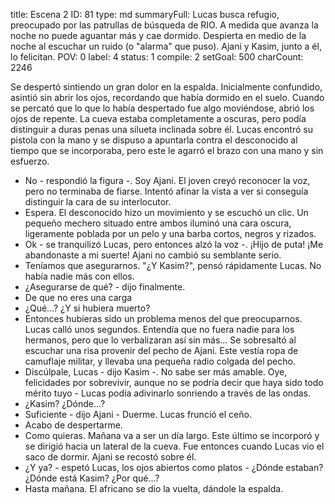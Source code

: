 title:          Escena 2
ID:             81
type:           md
summaryFull:    Lucas busca refugio, preocupado por las patrullas de búsqueda de RIO. A medida que avanza la noche no puede aguantar más y cae dormido. Despierta en medio de la noche al escuchar un ruido (o "alarma" que puso). Ajani y Kasim, junto a él, lo felicitan.
POV:            0
label:          4
status:         1
compile:        2
setGoal:        500
charCount:      2246


Se despertó sintiendo un gran dolor en la espalda. Inicialmente confundido, asintió sin abrir los ojos, recordando que había dormido en el suelo.
Cuando se percató que lo que lo había despertado fue algo moviéndose, abrió los ojos de repente.
La cueva estaba completamente a oscuras, pero podía distinguir a duras penas una silueta inclinada sobre él.
Lucas encontró su pistola con la mano y se dispuso a apuntarla contra el desconocido al tiempo que se incorporaba, pero este le agarró el brazo con una mano y sin esfuerzo.
- No - respondió la figura -. Soy Ajani.
El joven creyó reconocer la voz, pero no terminaba de fiarse. Intentó afinar la vista a ver si conseguía distinguir la cara de su interlocutor.
- Espera.
El desconocido hizo un movimiento y se escuchó un clic. Un pequeño mechero situado entre ambos iluminó una cara oscura, ligeramente poblada por un pelo y una barba cortos, negros y rizados.
- Ok - se tranquilizó Lucas, pero entonces alzó la voz -. ¡Hijo de puta! ¡Me abandonaste a mi suerte!
Ajani no cambió su semblante serio.
- Teníamos que asegurarnos.
"¿Y Kasim?", pensó rápidamente Lucas. No había nadie más con ellos.
- ¿Asegurarse de qué? - dijo finalmente.
- De que no eres una carga
- ¿Qué...? ¿Y si hubiera muerto?
- Entonces hubieras sido un problema menos del que preocuparnos.
Lucas calló unos segundos. Entendía que no fuera nadie para los hermanos, pero que lo verbalizaran así sin más...
Se sobresaltó al escuchar una risa provenir del pecho de Ajani. Este vestía ropa de camuflaje militar, y llevaba una pequeña radio colgada del pecho.
- Discúlpale, Lucas - dijo Kasim -. No sabe ser más amable. Oye, felicidades por sobrevivir, aunque no se podría decir que haya sido todo mérito tuyo - Lucas podía adivinarlo sonriendo a través de las ondas.
- ¿Kasim? ¿Dónde...?
- Suficiente - dijo Ajani - Duerme.
Lucas frunció el ceño.
- Acabo de despertarme.
- Como quieras. Mañana va a ser un día largo.
Este último se incorporó y se dirigió hacia un lateral de la cueva. Fue entonces cuando Lucas vio el saco de dormir. Ajani se recostó sobre él.
- ¿Y ya? - espetó Lucas, los ojos abiertos como platos - ¿Dónde estaban? ¿Dónde está Kasim? ¿Por qué...?
- Hasta mañana.
El africano se dio la vuelta, dándole la espalda.